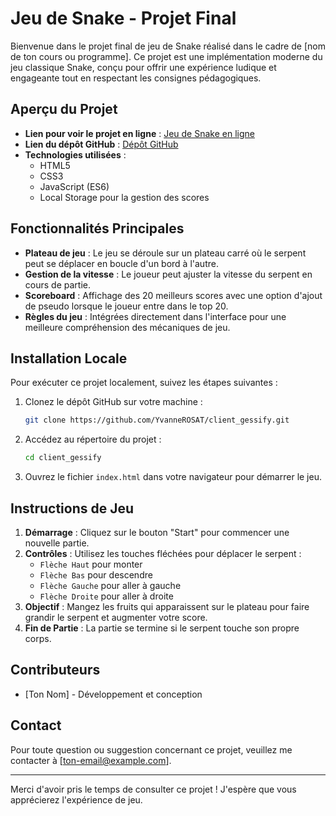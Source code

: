 # Jeu de Snake - Projet Final

Bienvenue dans le projet final de jeu de Snake réalisé dans le cadre de [nom de ton cours ou programme]. Ce projet est une implémentation moderne du jeu classique Snake, conçu pour offrir une expérience ludique et engageante tout en respectant les consignes pédagogiques.

## Aperçu du Projet

- **Lien pour voir le projet en ligne** : [Jeu de Snake en ligne](https://yvannerosat.github.io/projet_final_snake/)
- **Lien du dépôt GitHub** : [Dépôt GitHub](https://github.com/YvanneROSAT/client_gessify.git)
- **Technologies utilisées** : 
  - HTML5
  - CSS3
  - JavaScript (ES6)
  - Local Storage pour la gestion des scores

## Fonctionnalités Principales

- **Plateau de jeu** : Le jeu se déroule sur un plateau carré où le serpent peut se déplacer en boucle d'un bord à l'autre.
- **Gestion de la vitesse** : Le joueur peut ajuster la vitesse du serpent en cours de partie.
- **Scoreboard** : Affichage des 20 meilleurs scores avec une option d'ajout de pseudo lorsque le joueur entre dans le top 20.
- **Règles du jeu** : Intégrées directement dans l'interface pour une meilleure compréhension des mécaniques de jeu.

## Installation Locale

Pour exécuter ce projet localement, suivez les étapes suivantes :

1. Clonez le dépôt GitHub sur votre machine :
    ```bash
    git clone https://github.com/YvanneROSAT/client_gessify.git
    ```
2. Accédez au répertoire du projet :
    ```bash
    cd client_gessify
    ```
3. Ouvrez le fichier `index.html` dans votre navigateur pour démarrer le jeu.

## Instructions de Jeu

1. **Démarrage** : Cliquez sur le bouton "Start" pour commencer une nouvelle partie.
2. **Contrôles** : Utilisez les touches fléchées pour déplacer le serpent :
   - `Flèche Haut` pour monter
   - `Flèche Bas` pour descendre
   - `Flèche Gauche` pour aller à gauche
   - `Flèche Droite` pour aller à droite
3. **Objectif** : Mangez les fruits qui apparaissent sur le plateau pour faire grandir le serpent et augmenter votre score.
4. **Fin de Partie** : La partie se termine si le serpent touche son propre corps.

## Contributeurs

- [Ton Nom] - Développement et conception

## Contact

Pour toute question ou suggestion concernant ce projet, veuillez me contacter à [ton-email@example.com].

---

Merci d'avoir pris le temps de consulter ce projet ! J'espère que vous apprécierez l'expérience de jeu.
